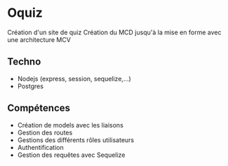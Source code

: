 # Oquiz
Création d'un site de quiz
Création du MCD jusqu'à la mise en forme avec une architecture MCV
## Techno
- Nodejs (express, session, sequelize,...)
- Postgres
## Compétences
- Création de models avec les liaisons
- Gestion des routes
- Gestions des différents rôles utilisateurs
- Authentification
- Gestion des requêtes avec Sequelize

